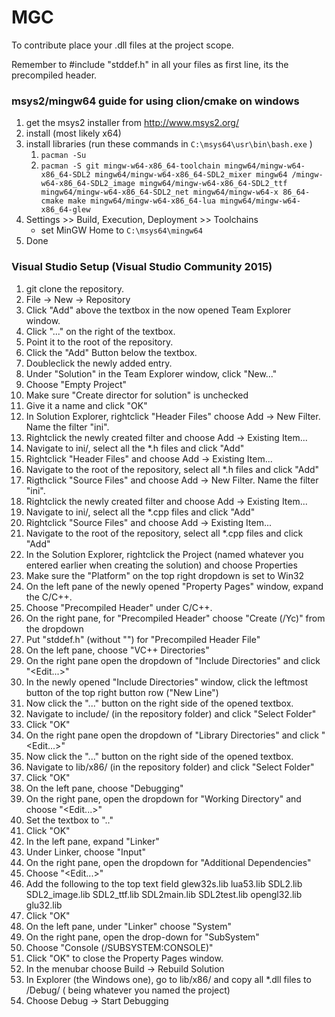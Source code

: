 # MGC

To contribute place your .dll files at the project scope.

Remember to #include "stddef.h" in all your files as first line, its the precompiled header.

### msys2/mingw64 guide for using clion/cmake on windows
1. get the msys2 installer from http://www.msys2.org/
2. install (most likely x64)
3. install libraries (run these commands in `C:\msys64\usr\bin\bash.exe` )
    1. `pacman -Su`
    2. `pacman -S git mingw-w64-x86_64-toolchain mingw64/mingw-w64-x86_64-SDL2 mingw64/mingw-w64-x86_64-SDL2_mixer mingw64 /mingw-w64-x86_64-SDL2_image mingw64/mingw-w64-x86_64-SDL2_ttf mingw64/mingw-w64-x86_64-SDL2_net mingw64/mingw-w64-x 86_64-cmake make mingw64/mingw-w64-x86_64-lua mingw64/mingw-w64-x86_64-glew`
3. Settings >> Build, Execution, Deployment >> Toolchains
   - set MinGW Home to `C:\msys64\mingw64`
4. Done

### Visual Studio Setup (Visual Studio Community 2015)
1. git clone the repository.
2. File -> New -> Repository
3. Click "Add" above the textbox in the now opened Team Explorer window.
3. Click "..." on the right of the textbox.
4. Point it to the root of the repository.
5. Click the "Add" Button below the textbox.
6. Doubleclick the newly added entry.
7. Under "Solution" in the Team Explorer window, click "New..."
8. Choose "Empty Project"
9. Make sure "Create director for solution" is unchecked
10. Give it a name and click "OK"
11. In Solution Explorer, rightclick "Header Files" choose Add -> New Filter. Name the filter "ini".
12. Rightclick the newly created filter and choose Add -> Existing Item...
13. Navigate to ini/, select all the *.h files and click "Add"
14. Rightclick "Header Files" and choose Add -> Existing Item...
15. Navigate to the root of the repository, select all *.h files and click "Add"
16. Rigthclick "Source Files" and choose Add -> New Filter. Name the filter "ini".
17. Rightclick the newly created filter and choose Add -> Existing Item...
18. Navigate to ini/, select all the *.cpp files and click "Add"
19. Rightclick "Source Files" and choose Add -> Existing Item...
20. Navigate to the root of the repository, select all *.cpp files and click "Add"
21. In the Solution Explorer, rightclick the Project (named whatever you entered earlier when creating the solution) and choose Properties
22. Make sure the "Platform" on the top right dropdown is set to Win32
23. On the left pane of the newly opened "Property Pages" window, expand the C/C++.
24. Choose "Precompiled Header" under C/C++.
25. On the right pane, for "Precompiled Header" choose "Create (/Yc)" from the dropdown
26. Put "stddef.h" (without "") for "Precompiled Header File"
27. On the left pane, choose "VC++ Directories"
28. On the right pane open the dropdown of "Include Directories" and click "<Edit...>"
29. In the newly opened "Include Directories" window, click the leftmost button of the top right button row ("New Line")
30. Now click the "..." button on the right side of the opened textbox.
31. Navigate to include/ (in the repository folder) and click "Select Folder"
32. Click "OK"
33. On the right pane open the dropdown of "Library Directories" and click "<Edit...>"
34. Now click the "..." button on the right side of the opened textbox.
35. Navigate to lib/x86/ (in the repository folder) and click "Select Folder"
36. Click "OK"
37. On the left pane, choose "Debugging"
38. On the right pane, open the dropdown for "Working Directory" and choose "<Edit...>"
39. Set the textbox to ".."
40. Click "OK"
41. In the left pane, expand "Linker"
42. Under Linker, choose "Input"
43. On the right pane, open the dropdown for "Additional Dependencies"
44. Choose "<Edit...>"
45. Add the following to the top text field 
    glew32s.lib
    lua53.lib
    SDL2.lib
    SDL2_image.lib
    SDL2_ttf.lib
    SDL2main.lib
    SDL2test.lib
    opengl32.lib
    glu32.lib
46. Click "OK"
47. On the left pane, under "Linker" choose "System"
48. On the right pane, open the drop-down for "SubSystem"
49. Choose "Console (/SUBSYSTEM:CONSOLE)"
50. Click "OK" to close the Property Pages window.
51. In the menubar choose Build -> Rebuild Solution
52. In Explorer (the Windows one), go to lib/x86/ and copy all *.dll files to <ProjectName>/Debug/ (<ProjectName> being whatever you named the project)
53. Choose Debug -> Start Debugging